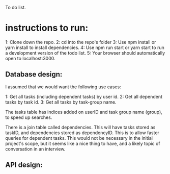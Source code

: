 To do list.  

# instructions to run:
1:  Clone down the repo.
2:  cd into the repo's folder
3:  Use npm install or yarn install to install dependencies.
4:  Use npm run start or yarn start to run a development version of the todo list.
5:  Your browser should automatically open to localhost:3000.


## Database design:

I assumed that we would want the following use cases:

1:  Get all tasks (including dependent tasks) by user id.
2:  Get all dependent tasks by task id.
3:  Get all tasks by task-group name.

The tasks table has indices added on userID and task group name (group), to speed up searches.

There is a join table called dependencies.  This will have tasks stored as taskID, and dependencies stored as dependencyID.  This is to allow faster queries for dependent tasks.  This would not be necessary in the initial project's scope, but it seems like a nice thing to have, and a likely topic of conversation in an interview.

## API design:



